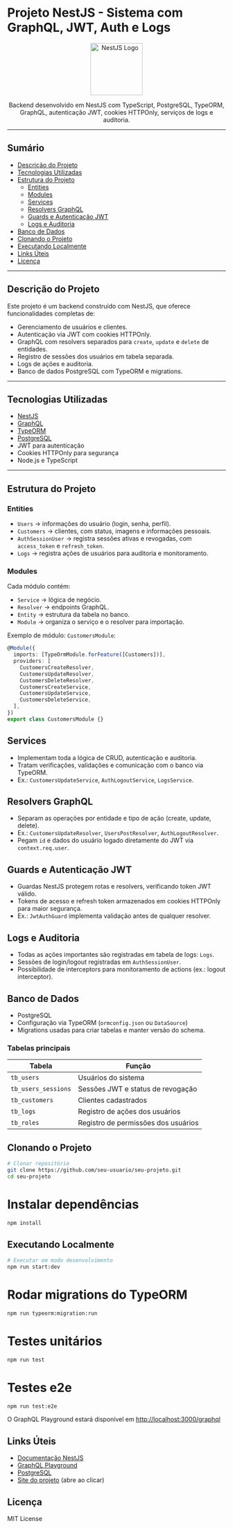 # Projeto NestJS - Sistema com GraphQL, JWT, Auth e Logs

<p align="center">
  <a href="https://seusite.com" target="_blank">
    <img src="https://nestjs.com/img/logo-small.svg" width="120" alt="NestJS Logo" />
  </a>
</p>

<p align="center">
  Backend desenvolvido em NestJS com TypeScript, PostgreSQL, TypeORM, GraphQL, autenticação JWT, cookies HTTPOnly, serviços de logs e auditoria.
</p>

---

## Sumário

- [Descrição do Projeto](#descrição-do-projeto)  
- [Tecnologias Utilizadas](#tecnologias-utilizadas)  
- [Estrutura do Projeto](#estrutura-do-projeto)  
  - [Entities](#entities)  
  - [Modules](#modules)  
  - [Services](#services)  
  - [Resolvers GraphQL](#resolvers-graphql)  
  - [Guards e Autenticação JWT](#guards-e-autenticação-jwt)  
  - [Logs e Auditoria](#logs-e-auditoria)  
- [Banco de Dados](#banco-de-dados)  
- [Clonando o Projeto](#clonando-o-projeto)  
- [Executando Localmente](#executando-localmente)  
- [Links Úteis](#links-úteis)  
- [Licença](#licença)  

---

## Descrição do Projeto

Este projeto é um backend construído com NestJS, que oferece funcionalidades completas de:  

- Gerenciamento de usuários e clientes.  
- Autenticação via JWT com cookies HTTPOnly.  
- GraphQL com resolvers separados para `create`, `update` e `delete` de entidades.  
- Registro de sessões dos usuários em tabela separada.  
- Logs de ações e auditoria.  
- Banco de dados PostgreSQL com TypeORM e migrations.  

---

## Tecnologias Utilizadas

- [NestJS](https://nestjs.com/)  
- [GraphQL](https://graphql.org/)  
- [TypeORM](https://typeorm.io/)  
- [PostgreSQL](https://www.postgresql.org/)  
- JWT para autenticação  
- Cookies HTTPOnly para segurança  
- Node.js e TypeScript  

---

## Estrutura do Projeto

### Entities
- `Users` → informações do usuário (login, senha, perfil).  
- `Customers` → clientes, com status, imagens e informações pessoais.  
- `AuthSessionUser` → registra sessões ativas e revogadas, com `access_token` e `refresh_token`.  
- `Logs` → registra ações de usuários para auditoria e monitoramento.

### Modules
Cada módulo contém:  
- `Service` → lógica de negócio.  
- `Resolver` → endpoints GraphQL.  
- `Entity` → estrutura da tabela no banco.  
- `Module` → organiza o serviço e o resolver para importação.

Exemplo de módulo: `CustomersModule`:
```ts
@Module({
  imports: [TypeOrmModule.forFeature([Customers])],
  providers: [
    CustomersCreateResolver,
    CustomersUpdateResolver,
    CustomersDeleteResolver,
    CustomersCreateService,
    CustomersUpdateService,
    CustomersDeleteService,
  ],
})
export class CustomersModule {}
```

## Services

- Implementam toda a lógica de CRUD, autenticação e auditoria.
- Tratam verificações, validações e comunicação com o banco via TypeORM.
- Ex.: `CustomersUpdateService`, `AuthLogoutService`, `LogsService`.

## Resolvers GraphQL

- Separam as operações por entidade e tipo de ação (create, update, delete).
- Ex.: `CustomersUpdateResolver`, `UsersPostResolver`, `AuthLogoutResolver`.
- Pegam `id` e dados do usuário logado diretamente do JWT via `context.req.user`.

## Guards e Autenticação JWT

- Guardas NestJS protegem rotas e resolvers, verificando token JWT válido.
- Tokens de acesso e refresh token armazenados em cookies HTTPOnly para maior segurança.
- Ex.: `JwtAuthGuard` implementa validação antes de qualquer resolver.

## Logs e Auditoria

- Todas as ações importantes são registradas em tabela de logs: `Logs`.
- Sessões de login/logout registradas em `AuthSessionUser`.
- Possibilidade de interceptors para monitoramento de actions (ex.: logout interceptor).

## Banco de Dados

- PostgreSQL
- Configuração via TypeORM (`ormconfig.json` ou `DataSource`)
- Migrations usadas para criar tabelas e manter versão do schema.

### Tabelas principais

| Tabela               | Função                                 |
|----------------------|---------------------------------------|
| `tb_users`              | Usuários do sistema                    |
| `tb_users_sessions`  | Sessões JWT e status de revogação      |
| `tb_customers`          | Clientes cadastrados                   |
| `tb_logs`               | Registro de ações dos usuários         |
| `tb_roles`               | Registro de permissões dos usuários   |

## Clonando o Projeto

```bash
# Clonar repositório
git clone https://github.com/seu-usuario/seu-projeto.git
cd seu-projeto
```

# Instalar dependências

```bash
npm install
```

## Executando Localmente

```bash
# Executar em modo desenvolvimento
npm run start:dev
```

# Rodar migrations do TypeORM

```bash
npm run typeorm:migration:run
```

# Testes unitários

```bash
npm run test
```

# Testes e2e

```bash
npm run test:e2e
```

O GraphQL Playground estará disponível em [http://localhost:3000/graphql](http://localhost:3000/graphql)

## Links Úteis

- [Documentação NestJS](https://docs.nestjs.com/)  
- [GraphQL Playground](http://localhost:3000/graphql)  
- [PostgreSQL](https://www.postgresql.org/)  
- [Site do projeto](https://sinka.vercel.app/) (abre ao clicar)

## Licença

MIT License